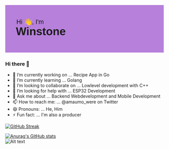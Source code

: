 [![MasterHead](https://github.com/Winstone-Were/Winstone-Were/blob/main/header.png)](https://github.com/Winstone-Were/)




### Hi there 👋

- 🔭 I’m currently working on ... Recipe App in Go
- 🌱 I’m currently learning ... Golang 
- 👯 I’m looking to collaborate on ... Lowlevel development with C++ 
- 🤔 I’m looking for help with ... ESP32 Development
- 💬 Ask me about ... Backend Webdevelopment and Mobile Development
- 📫 How to reach me: ... @amaumo_were on Twitter
- 😄 Pronouns: ... He, Him
- ⚡ Fun fact: ... I'm also a producer


[![GitHub Streak](https://github-readme-streak-stats.herokuapp.com/?user=Winstone-Were)](https://git.io/streak-stats)

[![Anurag's GitHub stats](https://github-readme-stats.vercel.app/api?username=Winstone-Were)](https://github.com/anuraghazra/github-readme-stats)
<br>
![Alt text](https://spotify-recently-played-readme.vercel.app/api?user=rg3glaom35hlqj7uxde2ps2fh)
